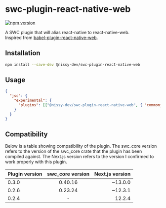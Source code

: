 # swc-plugin-react-native-web

[![npm version](https://badge.fury.io/js/@nissy-dev%2Fswc-plugin-react-native-web.svg)](https://badge.fury.io/js/@nissy-dev%2Fswc-plugin-react-native-web)

A SWC plugin that will alias react-native to react-native-web.  
Inspired from [babel-plugin-react-native-web](https://github.com/necolas/react-native-web/tree/master/packages/babel-plugin-react-native-web). 

## Installation

```sh
npm install --save-dev @nissy-dev/swc-plugin-react-native-web
```

## Usage

```json
{
  "jsc": {
    "experimental": {
      "plugins": [["@nissy-dev/swc-plugin-react-native-web", { "commonjs": false }]]
    }
  }
}
```

## Compatibility

Below is a table showing compatibility of the plugin. 
The swc_core version refers to the version of the swc_core crate that the plugin has been compiled against.
The Next.js version refers to the version I confirmed to work properly with this plugin.

| Plugin version | swc_core version | Next.js version |
| :--- | :---: | ---: |
| 0.3.0 | 0.40.16 | ~13.0.0 |
| 0.2.6 | 0.23.24 | ~12.3.1 |
| 0.2.4 | - | 12.2.4 |

